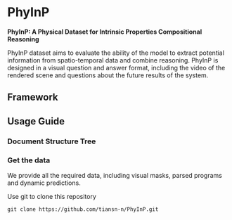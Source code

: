# PhyInP

**PhyInP: A Physical Dataset for Intrinsic Properties Compositional Reasoning**

PhyInP dataset aims to evaluate the ability of the model to extract potential information from spatio-temporal data and combine reasoning. PhyInP is designed in a visual question and answer format, including the video of the rendered scene and questions about the future results of the system. 

## Framework

## Usage Guide

###  Document Structure Tree

### Get the data

We provide all the required data, including visual masks, parsed programs and dynamic predictions.

Use git to clone this repository

```git clone https://github.com/tiansn-n/PhyInP.git```
